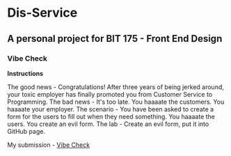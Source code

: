 # Dis-Service

## A personal project for BIT 175 - Front End Design

### Vibe Check

**Instructions**

The good news - Congratulations! After three years of being jerked around, your toxic employer has finally promoted you from Customer Service to Programming.
The bad news - It's too late. You haaaate the customers. You haaaate your employer.
The scenario - You have been asked to create a form for the users to fill out when they need something. You haaaate the users. You create an evil form.
The lab - Create an evil form, put it into GitHub page.

My submission - [Vibe Check](https://chaidgpt.github.io/Dis-Service/)
